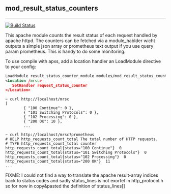 ## mod_result_status_counters
__________________________

[![Build Status](https://travis-ci.org/TheMeier/mod_result_status_counter.svg?branch=master)](https://travis-ci.org/TheMeier/mod_result_status_counter)

This apache module counts the result status of each request handled by apache httpd. The counters can be fetched via a module_hablder wicht outputs a simple json array or prometheus text output if you use query param prometheus. This is handy to do some monitoring.

To use compile with apxs, add a location handler an LoadModule directive to your config:

```xml
LoadModule result_status_counter_module modules/mod_result_status_counter.so
<Location /mrsc>
   SetHandler request_status_counter
</Location>
```

```shell
~ curl http://localhost/mrsc
[
        { "100 Continue": 0 },
        { "101 Switching Protocols": 0 },
        { "102 Processing": 0 },
        { "200 OK": 10 },
        ...

~ curl http://localhost/mrsc?prometheus
# HELP http_requests_count_total The total number of HTTP requests.
# TYPE http_requests_count_total counter
http_requests_count_total{status="100 Continue"}  0
http_requests_count_total{status="101 Switching Protocols"}  0
http_requests_count_total{status="102 Processing"}  0
http_requests_count_total{status="200 OK"}  11
...
```


FIXME:
I could not find a way to translate the apache result-array indices back to status codes and sadly status_lines is not exortet in http_protocol.h so for now in copy&pasted the definition of status_lines[]



